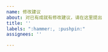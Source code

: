 ```yaml
---
name: 修改建议
about: 对已有成就有修改建议，请在这里提出
title: ''
labels: ":hammer:, :pushpin:"
assignees: ''

---
```



